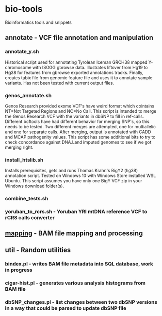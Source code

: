 # bio-tools
Bioinformatics tools and snippets

## annotate - VCF file annotation and manipulation

### annotate_y.sh
Historical script used for annotating Tyrolean Iceman GRCH38 mapped Y-chromosome with ISOGG gbrowse data.
Illustrates liftover from Hg19 to Hg38 for features from gbrowse exported annotations tracks.
Finally, creates tabix file from genomic feature file and uses it to annotate sample variants.
Has not been tested with current output files.

### genos_annotate.sh
Genos Research provided exome VCF's have weird format which cointains NT=Not Targeted Regions and NC=No Call.
This script is intended to merge the Genos Research VCF with the variants in dbSNP to fill in ref-calls.
Different bcftools have had different behavior for merging SNP's, so this needs to be tested.
Two different merges are attempted, one for multiallelic and one for separate calls.
After merging, output is annotated with CADD and MCAP pathogenity values.
This script has some additional bits to try to check concordance against DNA.Land imputed genomes to see if we got merging right.

### install_htslib.sh
Installs prerequisites, gets and runs Thomas Krahn's BigY2 (hg38) annotation script.
Tested on Windows 10 with Windows Store installed WSL Ubuntu.
This script assumes you have only one BigY VCF zip in your Windows download folder(s).

### combine_tests.sh

### yoruban_to_rcrs.sh - Yoruban YRI mtDNA reference VCF to rCRS calls converter

## [mapping](mapping) - BAM file mapping and processing

## util - Random utilities

### bindex.pl - writes BAM file metadata into SQL database, work in progress

### cigar-hist.pl - generates various analysis histograms from BAM file

### dbSNP_changes.pl - list changes between two dbSNP versions in a way that could be parsed to update dbSNP file

